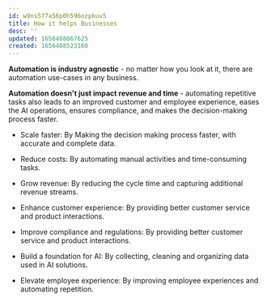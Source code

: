 ```yaml
---
id: w9ns577a56p0h596ozpkuv5
title: How it helps Businesses
desc: ''
updated: 1656408867625
created: 1656408523160
---
```


**Automation is industry agnostic** - no matter how you look at it, there are automation use-cases in any business.

**Automation doesn't just impact revenue and time** - automating repetitive tasks also leads to an improved customer and employee experience, eases the AI operations, ensures compliance, and makes the decision-making process faster.

- Scale faster:
By Making the decision making process faster, with accurate and complete data.

- Reduce costs:
By automating manual activities and time-consuming tasks.

- Grow revenue:
By reducing the cycle time and capturing additional revenue streams.

- Enhance customer experience:
By providing better customer service and product interactions.

- Improve compliance and regulations:
By providing better customer service and product interactions.

- Build a foundation for AI:
By collecting, cleaning and organizing data used in AI solutions.

- Elevate employee experience:
By improving employee experiences and automating repetition.

